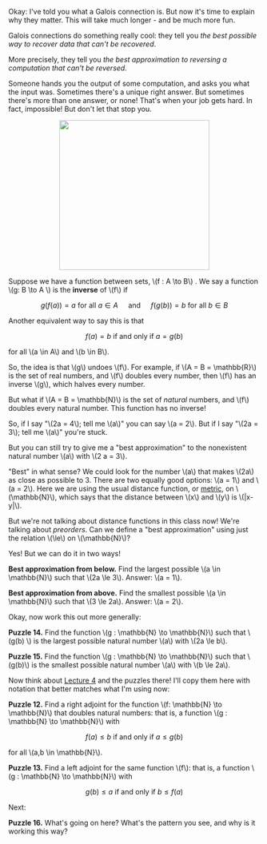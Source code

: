 Okay: I've told you what a Galois connection is.  But now it's time to explain why they matter.  This will take much longer - and be much more fun.

Galois connections do something really cool: they tell you _the best possible way to recover data that can't be recovered_.    

More precisely, they tell you _the best approximation to reversing a computation that can't be reversed._   

Someone hands you the output of some computation, and asks you what the input was.  Sometimes there's a unique right answer.   But sometimes there's more than one answer, or none!   That's when your job gets hard.  In fact, impossible!  But don't let that stop you.

<center><img width = "300" src = "https://johncarlosbaez.files.wordpress.com/2016/04/the-difficult-we-do-immediately-the-impossible-takes-a-little-longer.jpg"></center>

Suppose we have a function between sets, \\(f : A \to B\\) .  We say a function \\(g: B \to A \\) is the **inverse** of \\(f\\) if

$$   g(f(a)) = a \textrm{ for all } a \in A  \quad \textrm{ and } \quad f(g(b)) = b \textrm{ for all } b \in B$$

Another equivalent way to say this is that

$$ f(a) = b  \textrm{ if and only if } a =  g(b) $$

for all \\(a \in A\\) and \\(b \in B\\).  

So, the idea is that \\(g\\)  undoes \\(f\\).   For example, if \\(A = B = \mathbb{R}\\) is the set of real numbers, and \\(f\\) doubles every number, then \\(f\\) has an inverse \\(g\\),  which halves every number.   

But what if \\(A = B = \mathbb{N}\\)  is the set of _natural_ numbers, and  \\(f\\) doubles every natural number.  This function has no inverse!  

So, if I say "\\(2a = 4\\); tell me \\(a\\)" you can say \\(a = 2\\).  But if I say "\\(2a = 3\\); tell me \\(a\\)" you're stuck.  

But you can still try to give me a "best approximation" to the nonexistent natural number \\(a\\) with \\(2 a = 3\\). 

"Best" in what sense?   We could look for the number \\(a\\) that makes \\(2a\\) as close as possible to 3.  There are two equally good options: \\(a = 1\\) and \\(a = 2\\).  Here we are using  the usual distance function, or [metric](https://en.wikipedia.org/wiki/Metric_(mathematics)), on \\(\mathbb{N}\\), which says that the distance between \\(x\\) and \\(y\\) is \\(|x-y|\\).

But we're not talking about distance functions in this class now!  We're talking about _preorders_.   Can we define a "best approximation" using just the relation \\(\le\\) on \\(\mathbb{N}\\)?   

Yes!  But we can do it in two ways!   

**Best approximation from below.**  Find the largest possible \\(a \in \mathbb{N}\\) such that \\(2a \le 3\\).   Answer: \\(a = 1\\).

**Best approximation from above.**  Find the smallest possible \\(a \in \mathbb{N}\\) such that \\(3 \le 2a\\).   Answer: \\(a = 2\\).

Okay, now work this out more generally:

**Puzzle 14.** Find the function \\(g : \mathbb{N} \to \mathbb{N}\\) such that \\(g(b) \\) is the largest possible natural number \\(a\\) with \\(2a \le b\\). 

**Puzzle 15.** Find the function \\(g : \mathbb{N} \to \mathbb{N}\\) such that \\(g(b)\\) is the smallest possible natural number \\(a\\) with \\(b \le 2a\\). 

Now think about [Lecture 4](https://forum.azimuthproject.org/discussion/1828/lecture-4-chapter-1-galois-connections) and the puzzles there!  I'll copy them here with notation that better matches what I'm using now:

**Puzzle 12.** Find a right adjoint for the function \\(f: \mathbb{N} \to \mathbb{N}\\) that doubles natural numbers: that is, a function \\(g : \mathbb{N} \to \mathbb{N}\\)  with 

$$  f(a) \le b  \textrm{ if and only if } a \le  g(b) $$

for all \\(a,b \in \mathbb{N}\\). 

**Puzzle 13.** Find a left adjoint for the same function \\(f\\): that is, a function \\(g : \mathbb{N} \to \mathbb{N}\\)  with 

$$  g(b) \le a  \textrm{ if and only if } b \le  f(a) $$

Next:

**Puzzle 16.**  What's going on here?  What's the pattern you see, and why is it working this way?
